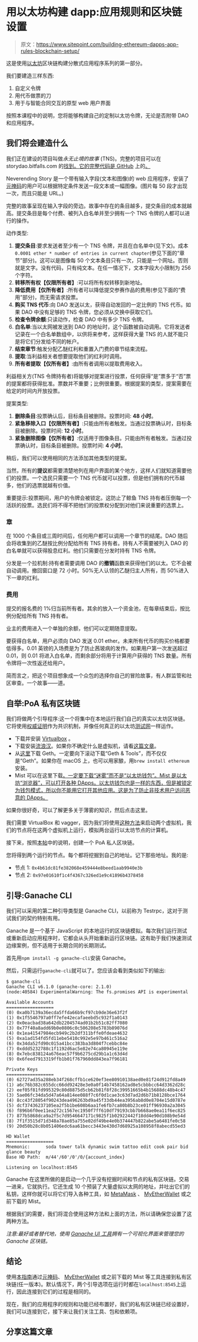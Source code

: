 # 用以太坊构建 dapp:应用规则和区块链设置

> 原文：<https://www.sitepoint.com/building-ethereum-dapps-app-rules-blockchain-setup/>

这是使用[以太坊](https://www.sitepoint.com/ethereum-introduction)区块链构建分散式应用程序系列的第一部分。

我们要建造三样东西:

1.  自定义令牌
2.  用代币做票的刀
3.  用于与智能合同交互的原型 web 用户界面

按照本课程中的说明，您将能够构建自己的定制以太坊令牌，无论是否附带 DAO 和应用程序。

## 我们将会建造什么

我们正在建设的项目叫做*永无止境的故事* (TNS)。完整的项目可以在 storydao.bitfalls.com 的[找到。它的完整代码是 GitHub](http://storydao.bitfalls.com) 上的[。](https://github.com/bitfalls/storydao)

Neverending Story 是一个带有输入字段(文本和图像)的 web 应用程序，安装了[元掩码](https://bitfalls.com/2018/02/16/metamask-send-receive-ether/)的用户可以根据特定条件发送一段文本或一幅图像。(图片每 50 段才出现一次，而且只能是 URL。)

完整的故事呈现在输入字段的旁边。故事中存在的条目越多，提交条目的成本就越高。提交条目是每个付费、被列入白名单并至少拥有一个 TNS 令牌的人都可以进行的操作。

动作类型:

1.  **提交条目**:要求发送者至少有一个 TNS 令牌，并且在白名单中(见下文)。成本`0.0001 ether * number of entries in current chapter`(参见下面的“章节”部分)。这可以是图像每 50 个文本条目只有一次，只能是一个网址。否则就是文字。没有代码，只有纯文本。在任一情况下，文本字段大小限制为 256 个字符。
2.  **转移所有权【仅限所有者】**:可以将所有权转移到新地址。
3.  **降低费用【仅所有者】**:所有者可以降低提交参赛作品的费用(参见下面的“费用”部分)，而无需请求投票。
4.  **购买 TNS 代币**:向 DAO 发送以太，获得自动发回的一定比例的 TNS 代币。如果 DAO 中没有足够的 TNS 令牌，您必须从交换中获取它们。
5.  **检查令牌余额**:只读动作，检查 DAO 中有多少 TNS 令牌。
6.  **白名单**:当以太网被发送到 DAO 的地址时，这个函数被自动调用。它将发送者记录在一个白名单数组中，以供将来参考，这样获得大量 TNS 的人就不能只是将它们分发给不同的帐户。
7.  **结束章节**:触发分配乙醚红利和重置入门费的章节结束流程。
8.  **提取**:当利益相关者想要提取他们的红利时调用。
9.  **所有者提取【仅所有者】**:由所有者调用以提取费用收入。

利益相关方(TNS 令牌持有者)将能够对提案进行投票，任何获得“是”票多于“否”票的提案都将获得批准。票数并不重要；比例很重要。根据提案的类型，提案需要在给定的时间内开放投票。

提案类型:

1.  **删除条目**:投票确认后，目标条目被删除。投票时间: **48 小时**。
2.  **紧急移除入口【仅限所有者】**:只能由所有者触发。当通过投票确认时，目标条目被删除。投票时间: **12 小时**。
3.  **紧急删除图像【仅所有者】**:仅适用于图像条目。只能由所有者触发。当通过投票确认时，目标条目被删除。投票时间: **4 小时**。

稍后，我们可以使用相同的方法添加其他类型的提案。

当然，所有的**提议**都需要清楚地列在用户界面的某个地方，这样人们就知道需要他们的投票。一个选民只需要一个 TNS 代币就可以投票，但是他们拥有的代币越多，他们的选票就越有价值。

重要提示:投票期间，用户的令牌会被锁定。这防止了鲸鱼 TNS 持有者压倒每一个活跃的投票。选民们将不得不把他们的投票权分配到对他们来说重要的选票上。

### 章

在 1000 个条目或三周时间后，任何用户都可以调用一个章节的结尾。DAO 随后会将收集到的乙醚按比例分配给所有 TNS 持有者。持有人不需要被列入 DAO 的白名单就可以获得股息红利。他们只需要在分发时持有 TNS 令牌。

分发是一个拉机制:持有者需要调用 DAO 的**撤销**函数来获得他们的以太。它不会被自动调用。撤回窗口是 72 小时。50%无人认领的乙醚归主人所有，而 50%进入下一章的红利。

### 费用

提交的报名费的 1%归当前所有者。其余的放入一个资金池，在每章结束后，按比例分配给所有 TNS 持有者。

业主的费用进入一个单独的余额，他们可以定期随意提取。

要获得白名单，用户必须向 DAO 发送 0.01 ether。未来所有代币的购买价格都要低得多。0.01 英镑的入场费是为了防止茜玻病的发作。如果用户第一次发送超过 0.01，则 0.01 将进入白名单，而剩余部分将用于计算用户获得的 TNS 数量。所有令牌将一次性返还给用户。

简而言之，把这个项目想象成一个众包的选择你自己的冒险故事，有人群监管和社区审查。一个故事——道。

## 自举:PoA 私有区块链

我们将做两个引导程序:这一个将集中在本地运行我们自己的真实以太坊区块链。它将使用[权威证明](https://www.sitepoint.com/proof-of-stake-vs-proof-of-work)作为共识机制，并像任何真正的以太坊[测试网](https://bitfalls.com/2018/02/08/what-is-an-ethereum-testnet-and-how-is-it-used/)一样运作。

*   下载并安装 [Virtualbox](https://www.virtualbox.org/) 。
*   下载安装[流浪汉](https://www.vagrantup.com/)。如果你不确定什么是虚拟机，请看[这篇文章](https://www.sitepoint.com/re-introducing-vagrant-right-way-start-php/)。
*   从[这里](https://ethereum.github.io/go-ethereum/downloads/)下载 Geth。一定要向下滚动下载“Geth & Tools”，而不仅仅是“Geth”。如果你在 macOS 上，也可以用家酿，用`brew install ethereum`安装。
*   Mist 可以在这里下载[。一定要下载“迷雾”而不是“以太坊钱包”。Mist 是以太坊“浏览器”，可以打开各种 DApps。以太坊钱包也是一样的东西，但是被锁定为钱包模式，所以你不能用它打开其他应用。这是为了防止非技术用户访问恶意的 DApps。](https://github.com/ethereum/mist/releases)

如果你很好奇，可以了解更多关于薄雾的知识，然后点击这里。

我们需要 VirtualBox 和 vagger，因为我们将使用[这种方法](https://www.sitepoint.com/quick-tip-get-homestead-vagrant-vm-running/)来启动两个虚拟机，我们的节点将在这两个虚拟机上运行，模拟两台运行以太坊节点的计算机。

接下来，按照[本帖](https://www.sitepoint.com/puppeth-introduction)中的说明，创建一个 PoA 私人区块链。

您将得到两个运行的节点。每个都将挖掘到自己的地址。记下那些地址。我的是:

*   节点 1: `0x4b61dc81fe382068e459444e8beed1aab9940e3b`
*   节点 2: `0x97e01610f1c4f4367c326ed1e9c41896b4378458`

## 引导:Ganache CLI

我们可以采用的第二种引导类型是 Ganache CLI，以前称为 Testrpc，这对于测试我们的契约特别有用。

Ganache 是一个基于 JavaScript 的本地运行的区块链模拟。每次我们运行测试或重新启动应用程序时，它都会从头开始重新运行区块链。这有助于我们快速测试边缘案例，但不适用于长期合同的长期测试。

首先用`npm install -g ganache-cli`安装 Ganache。

然后，只需运行`ganache-cli`就可以了。您应该会看到类似如下的输出:

```
$ ganache-cli
Ganache CLI v6.1.0 (ganache-core: 2.1.0)
(node:40584) ExperimentalWarning: The fs.promises API is experimental

Available Accounts
==================
(0) 0xa0b7139a36ecda5ffda66b9cf97cb9de36e63f2f
(1) 0x1f5546797a0ff7efe42ecafaeebd5c932f1a0143
(2) 0x0eacbad38a642db2204574ad01b2b51c82ff7080
(3) 0x77f40a8add69b0e0806c0c506208e5783b89076d
(4) 0x1ea41547984ecb949c2b2df311bffe0fdeae4632
(5) 0xa1ad154fd5fd11ebe5410c992e5e97b461c516a2
(6) 0x34da52fd90c015a41bcc383ba3d804f7cebbc84e
(7) 0xddd5232788c1f1192d6ac5e82e74ca80945e119e
(8) 0x7ebc838124a676eac57f9b6275cd29b1a1c63d4d
(9) 0x6feed7913319ffb1b01f767960dd843ea7f96181

Private Keys
==================
(0) 62727ad35a288eb34f268cffb1ce620ef3ee80910138aed0e81f24d912fd8a49
(1) a6c76b382c655dcc66dd92428e3e0a0f14b7458162ad8e5cbbbcc64d3362d28c
(2) eef05f81fd995329c80d8875d5cb62b81f8f28c39951665b4b15688dc48b4c47
(3) 5ae06fc34da5d47a64a814ee088f7c6f0d1cae3c63d7ad2d6b71b8128bce1764
(4) 8cc43f28054f90243dea496263bd9a45f33db44ea3956ab8d0e8704e15d0787e
(5) dcf37436237105ea2f5b1be608b6aa1fe6fb7ca80b8b23ce01ff96930a2a3045
(6) f896b6f0ee11ea272c1567ec1950f7ff610df79193cbb7b668ae0ea11f6ec825
(7) 877b5868dca9a2f5c7d9546647171c9825f1b02922442f18dd4e90d108b9e54d
(8) 7f1f3515d71d348a78ae85a755e02df49be4e0b374447b822abe5a6481fe0c58
(9) 20d50b28c8b051406edc6aa61becc3443e430d7d68925a108958f8abecd55ed3

HD Wallet
==================
Mnemonic:      soda tower talk dynamic swim tattoo edit cook pair bid glance beauty
Base HD Path:  m/44'/60'/0'/0/{account_index}

Listening on localhost:8545 
```

Ganache 在这里所做的是启动一个几乎没有挖掘时间和节点的私有区块链。交易一进来，它就执行。它还生成 10 个预装了大量虚拟以太网的地址，并吐出它们的私钥，这样你就可以将它们导入各种工具，如 [MetaMask](https://bitfalls.com/2018/02/16/metamask-send-receive-ether/) 、 [MyEtherWallet](https://www.sitepoint.com/myetherwallet-introduction) 或之前下载的 Mist。

根据我们的需要，我们将混合使用这种方法和上面的方法，所以请确保您设置了这两种方法。

*注意:最好或者替代地，使用 [Ganache UI 工具](http://truffleframework.com/ganache/)拥有一个可视化界面来管理您的 Ganache 区块链。*

## 结论

使用[本指南](https://bitfalls.com/2018/03/26/connecting-myetherwallet-mist-metamask-private-blockchain/)通过[元掩码](https://bitfalls.com/2018/02/16/metamask-send-receive-ether/)、 [MyEtherWallet](https://www.sitepoint.com/myetherwallet-introduction) 或之前下载的 Mist 等工具连接到私有区块链(任一版本)。默认情况下，两个引导选项在运行时都在`localhost:8545`上运行，因此连接到它们的过程是相同的。

现在，我们的应用程序的规则和功能已经布置好，我们的私有区块链已经设置好，我们可以连接到它，接下来让我们关注工具、包和依赖项。

## 分享这篇文章